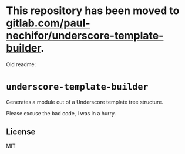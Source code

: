 # This repository has been moved to [gitlab.com/paul-nechifor/underscore-template-builder](http://gitlab.com/paul-nechifor/underscore-template-builder).

Old readme:

# `underscore-template-builder`

Generates a module out of a Underscore template tree structure.

Please excuse the bad code, I was in a hurry.

## License

MIT
